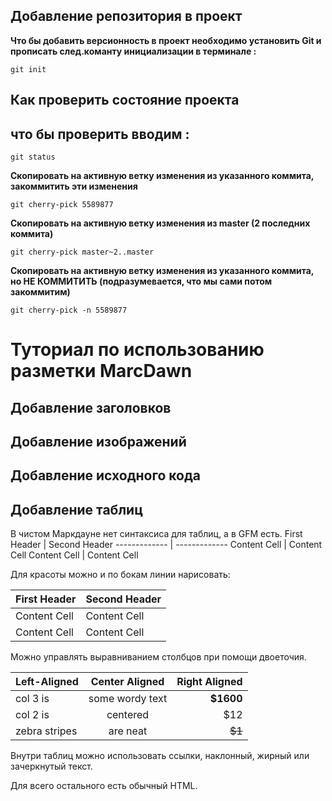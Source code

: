 ## Добавление репозитория в проект

**Что бы добавить версионность в проект необходимо установить Git и прописать след.команту инициализации в терминале :**
```
git init
```

## Как проверить состояние проекта 

## что бы проверить вводим :
```fix
git status
```

**Cкопировать на активную ветку изменения из указанного коммита, закоммитить эти изменения**
```fix
git cherry-pick 5589877
```
**Cкопировать на активную ветку изменения из master (2 последних коммита)**
``` fix
git cherry-pick master~2..master
```
**Cкопировать на активную ветку изменения из указанного коммита, но НЕ КОММИТИТЬ (подразумевается, что мы сами потом закоммитим)**
```fix
git cherry-pick -n 5589877 
```
# Туториал по использованию разметки MarcDawn

## Добавление заголовков 



## Добавление изображений


## Добавление исходного кода



## Добавление таблиц 

В чистом Маркдауне нет синтаксиса для таблиц, а в GFM
есть.
First Header | Second Header
------------- | -------------
Content Cell | Content Cell
Content Cell | Content Cell

Для красоты можно и по бокам линии нарисовать:

| First Header | Second Header |
| ------------- | ------------- |
| Content Cell | Content Cell |
| Content Cell | Content Cell |

Можно управлять выравниванием столбцов при помощи
двоеточия.

| Left-Aligned | Center Aligned | Right Aligned |
|:------------- |:---------------:| -------------:|
| col 3 is | some wordy text | **$1600** |
| col 2 is | centered | $12 |
| zebra stripes | are neat | ~~$1~~ |
Внутри таблиц можно использовать ссылки, наклонный,
жирный или зачеркнутый текст.

Для всего остального есть обычный HTML.
